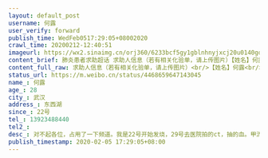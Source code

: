 ```yaml
---
layout: default_post
username: 何露
user_verify: forward
publish_time: WedFeb0517:29:05+08002020
crawl_time: 20200212-12:40:51
imageurl: https://wx2.sinaimg.cn/orj360/6233bcf5gy1gblnhnyjxcj20u0140gor.jpg,https://wx4.sinaimg.cn/orj360/6233bcf5gy1gblnhowm7yj20po1hc1gn.jpg,https://wx3.sinaimg.cn/orj360/6233bcf5gy1gblnhplpmuj21hc0po1b2.jpg,https://wx1.sinaimg.cn/orj360/6233bcf5gy1gblnhqfo6vj20po1hc1ce.jpg
content_brief: 肺炎患者求助超话 求助人信息（若有相关化验单，请上传图片）【姓名】何露【年龄】28【所在城市】武汉【所在小区、社区】东西湖【患病时间】22号【联系方式】13923488440【其他紧急联系人】【病情描述】对不起各位，占用了一下频道。我是22号开始发烧，29号去医院拍的ct，抽的血。甲流乙流 ...全文
content_full_raw: 求助人信息（若有相关化验单，请上传图片）<br/>【姓名】何露<br/>【年龄】28<br/>【所在城市】武汉<br/>【所在小区、社区】东西湖<br/>【患病时间】22号<br/>【联系方式】13923488440<br/>【其他紧急联系人】<br/>【病情描述】对不起各位，占用了一下频道。我是22号开始发烧，29号去医院拍的ct，抽的血。甲流乙流是显示阴性。血象显示是高度怀疑病毒感染。本身我就是轻症，打了三次针就明显好转了。最严重的时候，深呼吸肺疼，呼吸困难，食欲不振，乏力。症状很像新型肺炎。现在只有轻微咳嗽症状了，每天都在好转，两天没有发烧了，而且连着两天开始出现正常食欲的情况。我不是来求救的，我到如今都没有感染我的家人。已经跟孩子隔离6天了，单独在一个有洗手间的房间。因为我还在哺乳期，我现在还有乳汁。我想请教下懂的医生朋友，我的乳汁是否可以救人？它里面是不是含有抵抗力？我的孩子吃母乳是吃到29号，我去医院拍片子，结果显示肺炎才停止的。到如今，她还是健康状态，非常感恩。而且我每天在吃阿比多尔胶囊，也不能喂奶。但是如果我开始好转了，我的母乳可以救人的话，也许可以帮助到其他人。
status_url: https://m.weibo.cn/status/4468659647143045
name_: 何露
age_: 28
city_: 武汉
address_: 东西湖
since_: 22号
tel_: 13923488440
tel2_: 
desc_: 对不起各位，占用了一下频道。我是22号开始发烧，29号去医院拍的ct，抽的血。甲流乙流是显示阴性。血象显示是高度怀疑病毒感染。本身我就是轻症，打了三次针就明显好转了。最严重的时候，深呼吸肺疼，呼吸困难，食欲不振，乏力。症状很像新型肺炎。现在只有轻微咳嗽症状了，每天都在好转，两天没有发烧了，而且连着两天开始出现正常食欲的情况。我不是来求救的，我到如今都没有感染我的家人。已经跟孩子隔离6天了，单独在一个有洗手间的房间。因为我还在哺乳期，我现在还有乳汁。我想请教下懂的医生朋友，我的乳汁是否可以救人？它里面是不是含有抵抗力？我的孩子吃母乳是吃到29号，我去医院拍片子，结果显示肺炎才停止的。到如今，她还是健康状态，非常感恩。而且我每天在吃阿比多尔胶囊，也不能喂奶。但是如果我开始好转了，我的母乳可以救人的话，也许可以帮助到其他人。
publish_timestamp: 2020-02-05 17:29:05+08:00
---
```

